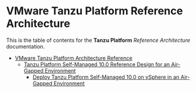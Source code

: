 # VMware Tanzu Platform Reference Architecture

This is the table of contents for the **Tanzu Platform** *Reference Architecture* documentation.  

-   [VMware Tanzu Platform Architecture Reference](./reference-designs/index-tanzu-platform.md) 
    -   [Tanzu Platform Self-Managed 10.0 Reference Design for an Air-Gapped Environment](tpsm-ag-on-vsphere-ref.md) 
        -   [Deploy Tanzu Platform Self-Managed 10.0 on vSphere in an Air-Gapped Environment](tpsm-ag-on-vsphere-dep.md) 

&nbsp; 
